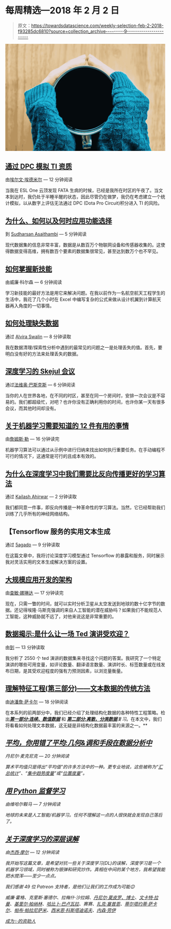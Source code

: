# 每周精选—2018 年 2 月 2 日

> 原文：<https://towardsdatascience.com/weekly-selection-feb-2-2018-f93285dc6810?source=collection_archive---------9----------------------->

![](img/9e4f0267327d4c8acee15969d0f08c75.png)

## [通过 DPC 模拟 TI 资质](/simulating-ti-qualifications-through-dpc-c994aa780cca)

由[埃尔文·埃德米尔](https://medium.com/u/9de3b963af0b?source=post_page-----f93285dc6810--------------------------------) — 12 分钟阅读

当我在 ESL One 云顶发现 FATA 生病的时候，已经是我所在时区的午夜了。当文本到达时，我仍处于半睡半醒的状态，因此尽管仍在做梦，我仍在考虑建立一个统计模拟，以从数字上评估无法通过 DPC (Dota Pro Circuit)积分进入 TI 的风险。

## [为什么、如何以及何时应用功能选择](/why-how-and-when-to-apply-feature-selection-e9c69adfabf2)

到 [Sudharsan Asaithambi](https://medium.com/u/9d60b4279b63?source=post_page-----f93285dc6810--------------------------------) — 5 分钟阅读

现代数据集的信息非常丰富，数据是从数百万个物联网设备和传感器收集的。这使得数据变得高维，拥有数百个要素的数据集很常见，甚至达到数万个也不罕见。

## [如何掌握新技能](/how-to-master-new-skills-656d42d0e09c)

由威廉·科尔森 — 6 分钟阅读

学习新技能的最好方法是用它来解决问题。在我以前作为一名航空航天工程学生的生活中，我花了几个小时在 Excel 中编写复杂的公式来做从设计机翼到计算航天器再入角度的一切事情。

## [如何处理缺失数据](/how-to-handle-missing-data-8646b18db0d4)

通过 [Alvira Swalin](https://medium.com/u/185ec3b29f78?source=post_page-----f93285dc6810--------------------------------) — 8 分钟读取

我在数据清理/探索性分析中遇到的最常见的问题之一是处理丢失的值。首先，要明白没有好的方法来处理丢失的数据。

## [深度学习的 Skejul 会议](/skejul-meetings-with-deep-learning-5efab285b111)

通过[法维奥·巴斯克斯](https://medium.com/u/e8ec6fa4d7d4?source=post_page-----f93285dc6810--------------------------------) — 6 分钟阅读

当你的人在世界各地，在不同的时区，甚至在同一个房间时，安排一次会议是不容易的。我们都超级忙，对吧？也许你没有正确利用你的时间，也许你某一天有很多会议，而其他时间却没有。

## [关于机器学习需要知道的 12 件有用的事情](/12-useful-things-to-know-about-machine-learning-487d3104e28)

由[詹姆斯·勒](https://medium.com/u/52aa38cb8e25?source=post_page-----f93285dc6810--------------------------------) — 16 分钟读完

机器学习算法可以通过从示例中进行归纳来找出如何执行重要任务。在手动编程不可行的情况下，这通常是可行的且成本有效的。

## [为什么在深度学习中我们需要比反向传播更好的学习算法](/why-we-need-a-better-learning-algorithm-than-backpropagation-in-deep-learning-2faa0e81f6b)

通过 [Kailash Ahirwar](https://medium.com/u/d0788d91cd9f?source=post_page-----f93285dc6810--------------------------------) — 2 分钟读取

我们都同意一件事，即反向传播是一种革命性的学习算法。当然，它已经帮助我们训练了几乎所有的神经网络结构。

## 【Tensorflow 服务的实用文本生成

通过 [5agado](https://medium.com/u/8615d974dee1?source=post_page-----f93285dc6810--------------------------------) — 9 分钟读取

在这篇文章中，我将讨论深度学习模型通过 Tensorflow 的暴露和服务，同时展示我对灵活实用的文本生成解决方案的设置。

## [大规模应用开发的架构](/architecture-for-large-scale-web-app-development-6bba324fa231)

由[查敏·娜琳达](https://medium.com/u/2b7189f3d752?source=post_page-----f93285dc6810--------------------------------) — 17 分钟读完

现在，只需一瞥的时间，就可以实时分析卫星从太空发送到地球的数十亿字节的数据。还记得埃隆·马斯克强调的来自人工智能的潜在威胁吗？如果我们不能规范人工智能，这种威胁就不远了，对他来说这是非常重要的。

## [数据揭示:是什么让一场 Ted 演讲受欢迎？](/data-reveals-what-makes-a-ted-talk-popular-6bc15540b995)

由[到](https://medium.com/u/9e1f834f513c?source=post_page-----f93285dc6810--------------------------------) — 13 分钟读取

我分析了 2550 个 ted 演讲的数据集来寻找这个问题的答案。我研究了一个特定演讲的哪些可用变量，如评论数量、翻译语言数量、演讲时长、标签数量或在线发布日期，是其受欢迎程度的强有力预测因素，以浏览量衡量。

## [理解特征工程(第三部分)——文本数据的传统方法](/understanding-feature-engineering-part-3-traditional-methods-for-text-data-f6f7d70acd41)

由[迪潘詹·萨卡尔](https://medium.com/u/6278d12b0682?source=post_page-----f93285dc6810--------------------------------) — 18 分钟阅读

在本系列的前两部分中，我们已经介绍了处理结构化数据的各种特性工程策略。检出[***第一部分:连续、数值数据***](/understanding-feature-engineering-part-1-continuous-numeric-data-da4e47099a7b) 和 [***第二部分:离散、分类数据***](/understanding-feature-engineering-part-2-categorical-data-f54324193e63)*复习*。在本文中，我们将看看如何处理文本数据，这无疑是非结构化数据最丰富的来源之一。**

## *[平均，你用错了平均:几何&调和手段在数据分析中](/on-average-youre-using-the-wrong-average-geometric-harmonic-means-in-data-analysis-2a703e21ea0)*

*丹尼尔·麦克尼克 — 20 分钟阅读*

*算术平均值只是得出“平均值”的许多方法中的一种。更专业地说，这些被称为“[汇总统计](https://en.wikipedia.org/wiki/Summary_statistics)”、“[集中趋势度量](https://en.wikipedia.org/wiki/Central_tendency)”或“[位置度量](https://www.stat.berkeley.edu/~stark/SticiGui/Text/location.htm)”。*

## *[用 Python 监督学习](/supervised-learning-with-python-cf2c1ae543c1)*

*由维哈尔鞍马 — 7 分钟阅读*

*地球的未来是人工智能/机器学习。任何不理解这一点的人很快就会发现自己落后了。*

## *[关于深度学习的深层误解](/deep-misconceptions-about-deep-learning-f26c41faceec)*

*由[杰西·摩尔](https://medium.com/u/a6226b8136b6?source=post_page-----f93285dc6810--------------------------------) — 12 分钟阅读*

*我开始写这篇文章，是希望对抗一些关于深度学习(DL)的误解，深度学习是一个机器学习领域，同时被称为银弹和研究炒作。真相在中间的某个地方，我希望我能把水搅浑——至少一点点。*

*我们感谢 49 位 Patreon 支持者，是他们让我们的工作成为可能😊*

*威廉·霍格、克里斯·塞德尔、拉梅什·沙拉姆、[丹尼尔·夏皮罗、博士](https://medium.com/u/e7f791e64e83?source=post_page-----f93285dc6810--------------------------------)、[文卡特·拉曼](https://medium.com/u/613e8869b6c5?source=post_page-----f93285dc6810--------------------------------)、[基里尔·帕纳林](https://medium.com/u/c2c4e577b008?source=post_page-----f93285dc6810--------------------------------)、[哈比卜·巴卢瓦拉](https://medium.com/u/d33f5f90c7c5?source=post_page-----f93285dc6810--------------------------------)、赛赛、[扎克·塞普恩](https://medium.com/u/b561ae67ef31?source=post_page-----f93285dc6810--------------------------------)、[蒂尔塔约蒂·萨卡尔](https://medium.com/u/cb9d97d4b61a?source=post_page-----f93285dc6810--------------------------------)、[帕布·帕拉尼萨米](https://medium.com/u/c52f26e982c1?source=post_page-----f93285dc6810--------------------------------)、[西米恩·科斯塔迪诺夫](https://medium.com/u/5cdfd010517e?source=post_page-----f93285dc6810--------------------------------)、[内森·劳伊](https://medium.com/u/dbe6fb4ee064?source=post_page-----f93285dc6810--------------------------------)*

*[成为✨的资助人](https://www.patreon.com/towardsdatascience)*